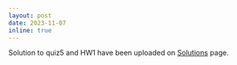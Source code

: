 ```yaml
---
layout: post
date: 2023-11-07
inline: true
---
```


Solution to quiz5 and HW1 have been uploaded on [Solutions](/solutions/) page.
